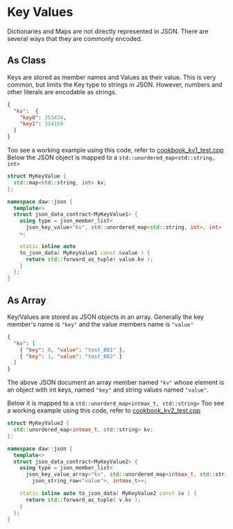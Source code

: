 # Key Values

Dictionaries and Maps are not directly represented in JSON.  There are several ways that they are commonly encoded.

## As Class
Keys are stored as member names and Values as their value.  This is very common, but limits the Key type to strings in JSON.  However, numbers and other literals are encodable as strings.

```json
{ 
  "kv":  {
    "key0": 353434,
    "key1": 314159 
  }
}
```

Too see a working example using this code, refer to [cookbook_kv1_test.cpp](../tests/cookbook_kv1_test.cpp) 
Below the JSON object is mapped to a `std::unordered_map<std::string, int>`
```cpp
struct MyKeyValue {
  std::map<std::string, int> kv;
};

namespace daw::json {
  template<>
  struct json_data_contract<MyKeyValue1> {
    using type = json_member_list<
      json_key_value<"kv", std::unordered_map<std::string, int>, int>
    >;

    static inline auto
    to_json_data( MyKeyValue1 const &value ) {
      return std::forward_as_tuple( value.kv );
    }
  };
}
```


## As Array
Key/Values are stored as JSON objects in an array.  Generally the key member's name is `"key"` and the value members name is `"value"`

```json
{
  "kv": [
    { "key": 0, "value": "test_001" },
    { "key": 1, "value": "test_002" }
  ]
}
```
The above JSON document an array member named `"kv"` whose element is an object with int keys, named `"key"` and string values named `"value"`.

Below it is mapped to a `std::unorderd_map<intmax_t, std::string>`
Too see a working example using this code, refer to [cookbook_kv2_test.cpp](../tests/cookbook_kv2_test.cpp) 
```cpp
struct MyKeyValue2 {
  std::unordered_map<intmax_t, std::string> kv;
};

namespace daw::json {
  template<>
  struct json_data_contract<MyKeyValue2> {
    using type = json_member_list<
      json_key_value_array<"kv", std::unordered_map<intmax_t, std::string>,
        json_string_raw<"value">, intmax_t>>;

    static inline auto to_json_data( MyKeyValue2 const &v ) {
      return std::forward_as_tuple( v.kv );
    }
  };
} 
```

